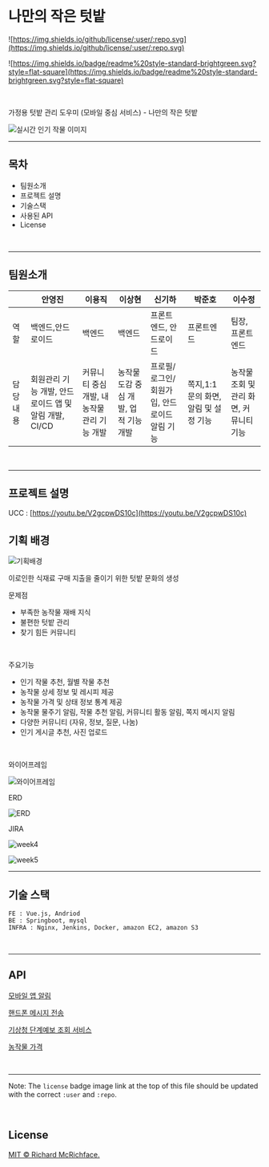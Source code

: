 # **나만의 작은 텃밭**

![https://img.shields.io/github/license/:user/:repo.svg](https://img.shields.io/github/license/:user/:repo.svg)

![https://img.shields.io/badge/readme%20style-standard-brightgreen.svg?style=flat-square](https://img.shields.io/badge/readme%20style-standard-brightgreen.svg?style=flat-square)

</br>

가정용 텃밭 관리 도우미 (모바일 중심 서비스) - 나만의 작은 텃밭

![실시간 인기 작물 이미지](https://s3.us-west-2.amazonaws.com/secure.notion-static.com/b851e416-008a-4f00-aac0-23bcf118ed02/Untitled-removebg-preview.png?X-Amz-Algorithm=AWS4-HMAC-SHA256&X-Amz-Content-Sha256=UNSIGNED-PAYLOAD&X-Amz-Credential=AKIAT73L2G45EIPT3X45%2F20211128%2Fus-west-2%2Fs3%2Faws4_request&X-Amz-Date=20211128T092810Z&X-Amz-Expires=86400&X-Amz-Signature=91c9f7046b010f2259e387c0855c8a66b7c0d389353754f9a93a36625414dbe8&X-Amz-SignedHeaders=host&response-content-disposition=filename%20%3D%22Untitled-removebg-preview.png%22&x-id=GetObject)


---
## **목차**

- 팀원소개
- 프로젝트 설명
- 기술스택
- 사용된 API
- License

</br>

---

## **팀원소개**

|  | 안영진 | 이용직 | 이상현 | 신기하 | 박준호 | 이수정 |
| --- | --- | --- | --- | --- | --- | --- |
| 역할 | 백엔드,안드로이드 | 백엔드 | 백엔드 | 프론트엔드, 안드로이드 | 프론트엔드 | 팀장, 프론트엔드 |
| 담당내용 | 회원관리 기능 개발, 안드로이드 앱 및 알림 개발, CI/CD | 커뮤니티 중심개발, 내 농작물 관리 기능 개발 | 농작물 도감 중심 개발, 업적 기능 개발  | 프로필/로그인/회원가입, 안드로이드 알림 기능 | 쪽지,1:1문의 화면, 알림 및 설정 기능 | 농작물 조회 및 관리 화면, 커뮤니티 기능 |

</br>

---
## **프로젝트 설명**

UCC : [https://youtu.be/V2gcpwDS10c](https://youtu.be/V2gcpwDS10c)


## 기획 배경

![기획배경](https://s3.us-west-2.amazonaws.com/secure.notion-static.com/1d921a6c-6a18-4333-9ab7-c05dfb8cfdbf/image-removebg-preview.png?X-Amz-Algorithm=AWS4-HMAC-SHA256&X-Amz-Content-Sha256=UNSIGNED-PAYLOAD&X-Amz-Credential=AKIAT73L2G45EIPT3X45%2F20211128%2Fus-west-2%2Fs3%2Faws4_request&X-Amz-Date=20211128T111842Z&X-Amz-Expires=86400&X-Amz-Signature=8b7b3091313a85279169bf465c803eb505e8a473ab4866c6aff4af77f796a680&X-Amz-SignedHeaders=host&response-content-disposition=filename%20%3D%22image-removebg-preview.png%22&x-id=GetObject)

이로인한 식재료 구매 지출을 줄이기 위한 텃밭 문화의 생성


문제점
- 부족한 농작물 재배 지식
- 불편한 텃밭 관리
- 찾기 힘든 커뮤니티


</br>

주요기능

- 인기 작물 추천, 월별 작물 추천
- 농작물 상세 정보 및 레시피 제공
- 농작물 가격 및 상태 정보 통계 제공
- 농작물 물주기 알림, 작물 추천 알림, 커뮤니티 활동 알림, 쪽지 메시지 알림
- 다양한 커뮤니티 (자유, 정보, 질문, 나눔)
- 인기 게시글 추천, 사진 업로드

</br>

와이어프레임

![와이어프레임](https://s3.us-west-2.amazonaws.com/secure.notion-static.com/2a90c0f5-14fc-47fc-9dcc-2347a5216869/Untitled.png?X-Amz-Algorithm=AWS4-HMAC-SHA256&X-Amz-Content-Sha256=UNSIGNED-PAYLOAD&X-Amz-Credential=AKIAT73L2G45EIPT3X45%2F20211128%2Fus-west-2%2Fs3%2Faws4_request&X-Amz-Date=20211128T100246Z&X-Amz-Expires=86400&X-Amz-Signature=f10d1da86daa1de87e54810173a7e373ec0ef3382127098ee8d827d90ded5c32&X-Amz-SignedHeaders=host&response-content-disposition=filename%20%3D%22Untitled.png%22&x-id=GetObject)
<br>

ERD

![ERD](https://s3.us-west-2.amazonaws.com/secure.notion-static.com/3ee3b302-5d91-43c4-a881-a3c2a174e8e9/Untitled.png?X-Amz-Algorithm=AWS4-HMAC-SHA256&X-Amz-Content-Sha256=UNSIGNED-PAYLOAD&X-Amz-Credential=AKIAT73L2G45EIPT3X45%2F20211128%2Fus-west-2%2Fs3%2Faws4_request&X-Amz-Date=20211128T100503Z&X-Amz-Expires=86400&X-Amz-Signature=f3042c5b445953540f03242f9386463a586ed57e8f06479478bca1db7237d9e2&X-Amz-SignedHeaders=host&response-content-disposition=filename%20%3D%22Untitled.png%22&x-id=GetObject)
<br>


JIRA

![week4](https://s3.us-west-2.amazonaws.com/secure.notion-static.com/b341d7cf-cf24-49d3-aeda-40b86ca583c6/Untitled.png?X-Amz-Algorithm=AWS4-HMAC-SHA256&X-Amz-Content-Sha256=UNSIGNED-PAYLOAD&X-Amz-Credential=AKIAT73L2G45EIPT3X45%2F20211128%2Fus-west-2%2Fs3%2Faws4_request&X-Amz-Date=20211128T100955Z&X-Amz-Expires=86400&X-Amz-Signature=fc2eafaac101022cfa8a5905e06a0e0e18d868db5540c8e2202244bdc7352349&X-Amz-SignedHeaders=host&response-content-disposition=filename%20%3D%22Untitled.png%22&x-id=GetObject)

![week5](https://s3.us-west-2.amazonaws.com/secure.notion-static.com/6a37e6ef-514b-441d-a857-b59e94e92279/Untitled.png?X-Amz-Algorithm=AWS4-HMAC-SHA256&X-Amz-Content-Sha256=UNSIGNED-PAYLOAD&X-Amz-Credential=AKIAT73L2G45EIPT3X45%2F20211128%2Fus-west-2%2Fs3%2Faws4_request&X-Amz-Date=20211128T101102Z&X-Amz-Expires=86400&X-Amz-Signature=dfc5c3c8a9ce6a5278e91a5c6e7d0787466a30fbdb9e280856b58ef7f49750db&X-Amz-SignedHeaders=host&response-content-disposition=filename%20%3D%22Untitled.png%22&x-id=GetObject)

---
## **기술 스택**

```
FE : Vue.js, Andriod
BE : Springboot, mysql
INFRA : Nginx, Jenkins, Docker, amazon EC2, amazon S3
```

</br>

---
## **API**


[모바일 앱 알림](https://firebase.google.com/products/cloud-messaging?hl=ko)

[핸드폰 메시지 전송](https://developer.coolsms.co.kr/developer)

[기상청 단계예보 조회 서비스](https://www.data.go.kr/data/15084084/openapi.do)

[농작물 가격](https://www.kamis.or.kr/customer/reference/openapi_list.do?action=detail&boardno=2)

</br>

---


Note: The `license` badge image link at the top of this file should be updated with the correct `:user` and `:repo`.

</br>


## **License**

[MIT © Richard McRichface.](https://www.notion.so/LICENSE)
